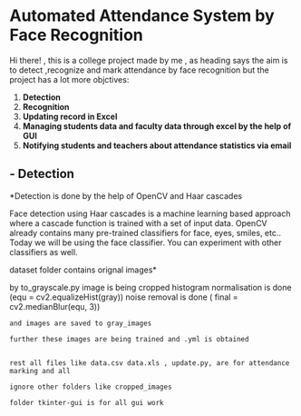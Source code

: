 # **Automated Attendance System by Face Recognition**

Hi there! , this is a college project made by me , as heading says the aim is to detect ,recognize and mark attendance by face recognition but the project has a lot more objctives:

1. **Detection**
2. **Recognition**
3. **Updating record in Excel**
4. **Managing students data and faculty data through excel by the help of GUI**
5. **Notifying students and teachers about attendance statistics via email**

## - **Detection**

\*Detection is done by the help of OpenCV and Haar cascades

Face detection using Haar cascades is a machine learning based approach where a cascade function is trained with a set of input data. OpenCV already contains many pre-trained classifiers for face, eyes, smiles, etc.. Today we will be using the face classifier. You can experiment with other classifiers as well.

dataset folder contains orignal images\*

by to_grayscale.py
image is being cropped
histogram normalisation is done (equ = cv2.equalizeHist(gray))
noise removal is done ( final = cv2.medianBlur(equ, 3))

    and images are saved to gray_images

    further these images are being trained and .yml is obtained


    rest all files like data.csv data.xls , update.py, are for attendance marking and all

    ignore other folders like cropped_images

    folder tkinter-gui is for all gui work
